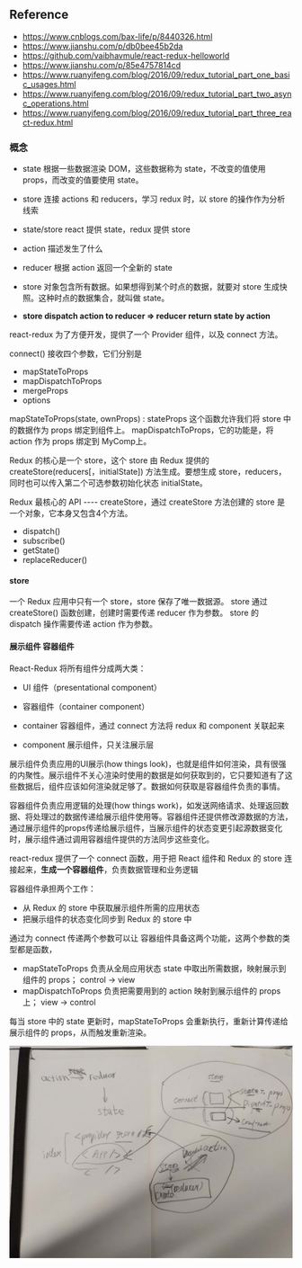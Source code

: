 
## Reference

- https://www.cnblogs.com/bax-life/p/8440326.html
- https://www.jianshu.com/p/db0bee45b2da
- https://github.com/vaibhavmule/react-redux-helloworld
- https://www.jianshu.com/p/85e4757814cd
- https://www.ruanyifeng.com/blog/2016/09/redux_tutorial_part_one_basic_usages.html
- https://www.ruanyifeng.com/blog/2016/09/redux_tutorial_part_two_async_operations.html
- https://www.ruanyifeng.com/blog/2016/09/redux_tutorial_part_three_react-redux.html

### 概念

- state 根据一些数据渲染 DOM，这些数据称为 state，不改变的值使用 props，而改变的值要使用 state。
- store 连接 actions 和 reducers，学习 redux 时，以 store 的操作作为分析线索
- state/store react 提供 state，redux 提供 store

- action 描述发生了什么
- reducer 根据 action 返回一个全新的 state

- store 对象包含所有数据。如果想得到某个时点的数据，就要对 store 生成快照。这种时点的数据集合，就叫做 state。
- **store dispatch action to reducer => reducer return state by action**

react-redux 为了方便开发，提供了一个 Provider 组件，以及 connect 方法。

connect() 接收四个参数，它们分别是

- mapStateToProps
- mapDispatchToProps
- mergeProps
- options

mapStateToProps(state, ownProps) : stateProps 这个函数允许我们将 store 中的数据作为 props 绑定到组件上。
mapDispatchToProps，它的功能是，将 action 作为 props 绑定到 MyComp上。

Redux 的核心是一个 store，这个 store 由 Redux 提供的 createStore(reducers[，initialState]) 方法生成。要想生成 store，reducers，同时也可以传入第二个可选参数初始化状态 initialState。

Redux 最核心的 API ---- createStore，通过 createStore 方法创建的 store 是一个对象，它本身又包含4个方法。

- dispatch()
- subscribe()
- getState()
- replaceReducer()

#### store

一个 Redux 应用中只有一个 store，store 保存了唯一数据源。
store 通过 createStore() 函数创建，创建时需要传递 reducer 作为参数。
store 的 dispatch 操作需要传递 action 作为参数。

#### 展示组件 容器组件

React-Redux 将所有组件分成两大类：

- UI 组件（presentational component）
- 容器组件（container component）

- container 容器组件，通过 connect 方法将 redux 和 component 关联起来
- component 展示组件，只关注展示层

展示组件负责应用的UI展示(how things look)，也就是组件如何渲染，具有很强的内聚性。展示组件不关心渲染时使用的数据是如何获取到的，它只要知道有了这些数据后，组件应该如何渲染就足够了。数据如何获取是容器组件负责的事情。

容器组件负责应用逻辑的处理(how things work)，如发送网络请求、处理返回数据、将处理过的数据传递给展示组件使用等。容器组件还提供修改源数据的方法，通过展示组件的props传递给展示组件，当展示组件的状态变更引起源数据变化时，展示组件通过调用容器组件提供的方法同步这些变化。

react-redux 提供了一个 connect 函数，用于把 React 组件和 Redux 的 store 连接起来，**生成一个容器组件**，负责数据管理和业务逻辑

容器组件承担两个工作：

- 从 Redux 的 store 中获取展示组件所需的应用状态
- 把展示组件的状态变化同步到 Redux 的 store 中

通过为 connect 传递两个参数可以让 容器组件具备这两个功能，这两个参数的类型都是函数，

- mapStateToProps 负责从全局应用状态 state 中取出所需数据，映射展示到组件的 props； control → view
- mapDispatchToProps 负责把需要用到的 action 映射到展示组件的 props 上； view → control

每当 store 中的 state 更新时，mapStateToProps 会重新执行，重新计算传递给展示组件的 props，从而触发重新渲染。

![](./images/react_redux_scratch.jpeg)
